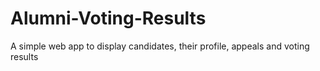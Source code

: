 # Alumni-Voting-Results
A simple web app to display candidates, their profile, appeals and voting results
